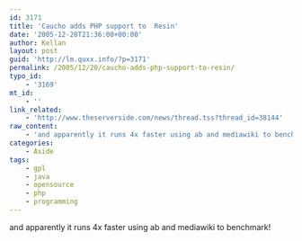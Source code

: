 ```yaml
---
id: 3171
title: 'Caucho adds PHP support to  Resin'
date: '2005-12-20T21:36:00+00:00'
author: Kellan
layout: post
guid: 'http://lm.quxx.info/?p=3171'
permalink: /2005/12/20/caucho-adds-php-support-to-resin/
typo_id:
    - '3169'
mt_id:
    - ''
link_related:
    - 'http://www.theserverside.com/news/thread.tss?thread_id=38144'
raw_content:
    - 'and apparently it runs 4x faster using ab and mediawiki to benchmark!'
categories:
    - Aside
tags:
    - gpl
    - java
    - opensource
    - php
    - programming
---
```


and apparently it runs 4x faster using ab and mediawiki to benchmark!